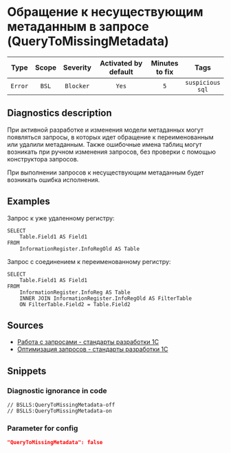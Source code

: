 # Обращение к несуществующим метаданным в запросе (QueryToMissingMetadata)

|  Type   | Scope | Severity  | Activated by default | Minutes<br> to fix |            Tags             |
|:-------:|:-----:|:---------:|:--------------------:|:------------------------:|:---------------------------:|
| `Error` | `BSL` | `Blocker` |        `Yes`         |           `5`            | `suspicious`<br>`sql` |

<!-- Блоки выше заполняются автоматически, не трогать -->
## Diagnostics description

При активной разработке и изменения модели метаданных могут появляться запросы, в которых идет обращение к переименованным или удалили метаданным. Также ошибочные имена таблиц могут возникать при ручном изменения запросов, без проверки с помощью конструктора запросов.

При выполнении запросов к несуществующим метаданным будет возникать ошибка исполнения.

## Examples

Запрос к уже удаленному регистру:
```sdbl
SELECT
    Table.Field1 AS Field1
FROM
    InformationRegister.InfoRegOld AS Table
```
Запрос с соединением к переименованному регистру:
```sdbl
SELECT
    Table.Field1 AS Field1
FROM
    InformationRegister.InfoReg AS Table 
    INNER JOIN InformationRegister.InfoRegOld AS FilterTable
    ON FilterTable.Field2 = Table.Field2
```

## Sources
<!-- Необходимо указывать ссылки на все источники, из которых почерпнута информация для создания диагностики -->
<!-- Примеры источников

* Источник: [Стандарт: Тексты модулей](https://its.1c.ru/db/v8std#content:456:hdoc)
* Полезная информация: [Отказ от использования модальных окон](https://its.1c.ru/db/metod8dev#content:5272:hdoc)
* Источник: [Cognitive complexity, ver. 1.4](https://www.sonarsource.com/docs/CognitiveComplexity.pdf) -->
- [Работа с запросами - стандарты разработки 1С](https://its.1c.ru/db/v8std#browse:13:-1:26:27)
- [Оптимизация запросов - стандарты разработки 1С](https://its.1c.ru/db/v8std#browse:13:-1:26:28)

## Snippets

<!-- Блоки ниже заполняются автоматически, не трогать -->
### Diagnostic ignorance in code

```bsl
// BSLLS:QueryToMissingMetadata-off
// BSLLS:QueryToMissingMetadata-on
```

### Parameter for config

```json
"QueryToMissingMetadata": false
```
